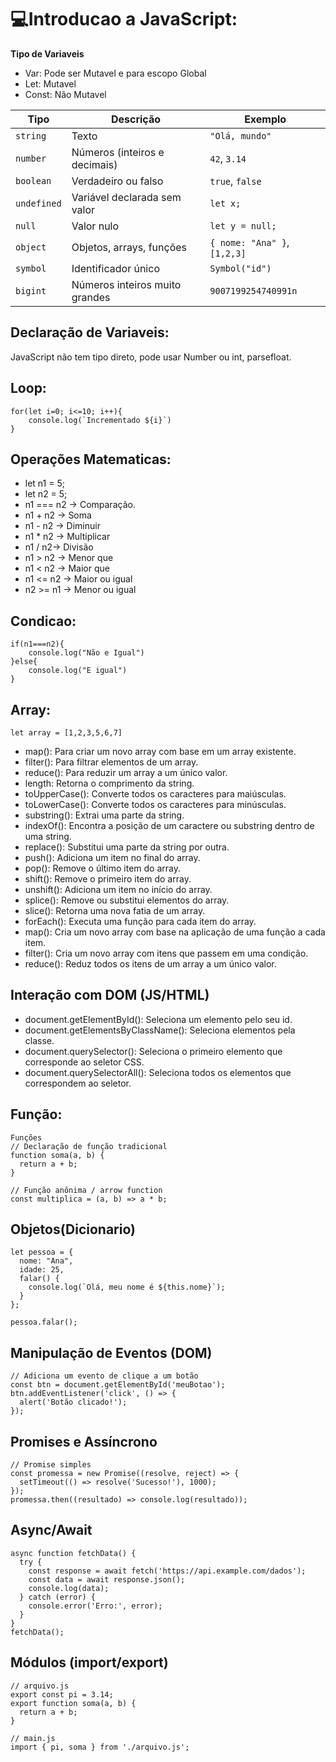 # 💻Introducao a JavaScript:

**Tipo de Variaveis**
- Var: Pode ser Mutavel e para escopo Global
- Let: Mutavel
- Const: Não Mutavel

| Tipo       | Descrição                         | Exemplo                  |
|------------|---------------------------------|--------------------------|
| `string`   | Texto                           | `"Olá, mundo"`           |
| `number`   | Números (inteiros e decimais)   | `42`, `3.14`             |
| `boolean`  | Verdadeiro ou falso             | `true`, `false`          |
| `undefined`| Variável declarada sem valor    | `let x;`                 |
| `null`     | Valor nulo                      | `let y = null;`          |
| `object`   | Objetos, arrays, funções        | `{ nome: "Ana" }`, `[1,2,3]` |
| `symbol`   | Identificador único             | `Symbol("id")`           |
| `bigint`   | Números inteiros muito grandes | `9007199254740991n`      |


## Declaração de Variaveis: 

JavaScript não tem tipo direto, pode usar Number ou int, parsefloat.

## Loop: 
```JS
for(let i=0; i<=10; i++){
    console.log(`Incrementado ${i}`)
}
```
## Operações Matematicas:

- let n1 = 5;
- let n2 = 5;
- n1 === n2 -> Comparação.
- n1 + n2 -> Soma
- n1 - n2 -> Diminuir
- n1 * n2 -> Multiplicar
- n1 / n2-> Divisão
- n1 > n2 -> Menor que
- n1 < n2 -> Maior que
- n1 <= n2 -> Maior ou igual
- n2 >= n1 -> Menor ou igual 

## Condicao:
```JS
if(n1===n2){
    console.log("Não e Igual")
}else{
    console.log("E igual")
}
```
## Array:
```JS
let array = [1,2,3,5,6,7]
```
- map(): Para criar um novo array com base em um array existente.
- filter(): Para filtrar elementos de um array.
- reduce(): Para reduzir um array a um único valor.
- length: Retorna o comprimento da string.
- toUpperCase(): Converte todos os caracteres para maiúsculas.
- toLowerCase(): Converte todos os caracteres para minúsculas.
- substring(): Extrai uma parte da string.
- indexOf(): Encontra a posição de um caractere ou substring dentro de uma string.
- replace(): Substitui uma parte da string por outra.
- push(): Adiciona um item no final do array.
- pop(): Remove o último item do array.
- shift(): Remove o primeiro item do array.
- unshift(): Adiciona um item no início do array.
- splice(): Remove ou substitui elementos do array.
- slice(): Retorna uma nova fatia de um array.
- forEach(): Executa uma função para cada item do array.
- map(): Cria um novo array com base na aplicação de uma função a cada item.
- filter(): Cria um novo array com itens que passem em uma condição.
- reduce(): Reduz todos os itens de um array a um único valor.


## Interação com DOM (JS/HTML)
- document.getElementById(): Seleciona um elemento pelo seu id.
- document.getElementsByClassName(): Seleciona elementos pela classe.
- document.querySelector(): Seleciona o primeiro elemento que corresponde ao seletor CSS.
- document.querySelectorAll(): Seleciona todos os elementos que correspondem ao seletor.

## Função:
```JS
Funções
// Declaração de função tradicional
function soma(a, b) {
  return a + b;
}

// Função anônima / arrow function
const multiplica = (a, b) => a * b;
```

## Objetos(Dicionario)
```
let pessoa = {
  nome: "Ana",
  idade: 25,
  falar() {
    console.log(`Olá, meu nome é ${this.nome}`);
  }
};

pessoa.falar();
```

## Manipulação de Eventos (DOM)
```
// Adiciona um evento de clique a um botão
const btn = document.getElementById('meuBotao');
btn.addEventListener('click', () => {
  alert('Botão clicado!');
});
```

## Promises e Assíncrono
```
// Promise simples
const promessa = new Promise((resolve, reject) => {
  setTimeout(() => resolve('Sucesso!'), 1000);
});
promessa.then((resultado) => console.log(resultado));
```

## Async/Await
```
async function fetchData() {
  try {
    const response = await fetch('https://api.example.com/dados');
    const data = await response.json();
    console.log(data);
  } catch (error) {
    console.error('Erro:', error);
  }
}
fetchData();
```

## Módulos (import/export)
```
// arquivo.js
export const pi = 3.14;
export function soma(a, b) {
  return a + b;
}

// main.js
import { pi, soma } from './arquivo.js';
```
